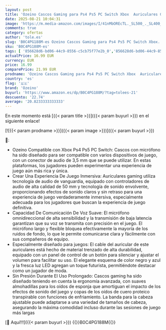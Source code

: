 ```yaml
---
layout: post
title: 'Ozeino Cascos Gaming para Ps4 Ps5 PC Switch Xbox  Auriculares Gaming con Sonido 3D Estéreo Micrófono de Cancelación de Ruido Luz RGB  Cascos con Cable para Laptop Teléfono Mac'
date: 2025-08-21 10:04:31
image: 'https://m.media-amazon.com/images/I/41nMbOREcTL._SL500_._SL400_.jpg'
comments: true
category: ofertas
author: 'tole.es'
slug: 'B0C4PG188M-es Ozeino Cascos Gaming para Ps4 Ps5 PC Switch Xbox...'
sku: 'B0C4PG188M-es'
tags: [ '856628d6-bd06-44c9-8556-c5cb75f77e2b_0','856628d6-bd06-44c9-8556-c5cb75f77e2b_3701','856628d6-bd06-44c9-8556-c5cb75f77e2b_8201','Accesorios','Accesorios para Juegos PC','Accesorios para Nintendo Switch','Accesorios para PS4, Xbox One y Nintendo Switch','Arborist Merchandising Root','Auriculares gaming para Nintendo Switch','Auriculares gaming para PC','Hardware y juegos para Nintendo Switch','Juegos y Accesorios para PC','Self Service','Special Features Stores','Videojuegos','ozeino','ps4','ps5','xbox','🇪🇸', ]
actualPrice: 16.99 EUR
currency: EUR
price: 16.99
comparePrice: 21.99 EUR
prodname: 'Ozeino Cascos Gaming para Ps4 Ps5 PC Switch Xbox  Auriculares Gaming con Sonido 3D Estéreo Micrófono de Cancelación de Ruido Luz RGB  Cascos con Cable para Laptop Teléfono Mac'
country: 'es'
flag: '🇪🇸'
brand: 'Ozeino'
buyurl: 'https://www.amazon.es/dp/B0C4PG188M/?tag=tolees-21'
descuento: '22.74'
average: '20.8233333333333'
---
```


En este momento está [{{< param title >}}]({{< param buyurl >}}) en el siguiente enlace!

[![{{< param prodname >}}]({{< param image >}})]({{< param buyurl >}})

🔎:

- Ozeino Compatible con Xbox Ps4 Ps5 PC Switch: Cascos con micrófono ha sido diseñado para ser compatible con varios dispositivos de juego, con un conector de audio de 3,5 mm que se puede utilizar. En estas plataformas, los jugadores pueden experimentar una experiencia de juego aún más rica y única.
- Crear Una Experiencia De Juego Inmersiva: Auriculares gaming utiliza tecnología de audio de vanguardia, equipado con controladores de audio de alta calidad de 50 mm y tecnología de sonido envolvente, proporcionando efectos de sonido claros y sin retraso para una experiencia de juego verdaderamente inmersiva, especialmente adecuada para los jugadores que buscan la experiencia de juego definitiva.
- Capacidad De Comunicación De Voz Suave: El micrófono omnidireccional de alta sensibilidad y la transmisión de baja latencia garantizan que su voz se transmita con precisión en el juego. El micrófono largo y flexible bloquea efectivamente la mayoría de los ruidos de fondo, lo que le permite comunicarse clara y fácilmente con sus compañeros de equipo.
- Especialmente diseñado para juegos: El cable del auricular de este auriculares está hecho de material trenzado de alta durabilidad, equipado con un panel de control de un botón para silenciar y ajustar el volumen para facilitar su uso. El elegante esquema de color negro y azul y la fresca luz LED agregan un toque futurista, permitiéndote destacar como un jugador de moda.
- Sin Presión Durante El Uso Prolongado: Cascos gaming ha sido diseñado teniendo en cuenta la ergonomía avanzada, con suaves almohadillas para los oídos de esponja que amortiguan el impacto de los efectos de sonido del juego y copas de los oídos de cuero proteico transpirable con funciones de enfriamiento. La banda para la cabeza ajustable puede adaptarse a una variedad de tamaños de cabeza, asegurando la máxima comodidad incluso durante las sesiones de juego más largas

[🛒 Aquí!!!]({{< param buyurl >}})
{{<world>}}B0C4PG188M{{</world>}}
